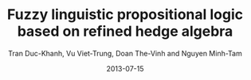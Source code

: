 ---
title: "Fuzzy linguistic propositional logic based on refined hedge algebra"
author: "Tran Duc-Khanh, Vu Viet-Trung, Doan The-Vinh and Nguyen Minh-Tam"
collection: publications
permalink: /publication/FUZZ2013
date: 2013-07-15
venue: '2013 IEEE International Conference on Fuzzy Systems (FUZZ-IEEE)'
citation: 'Duc-Khanh Tran, Viet-Trung Vu, and Minh-Tam Nguyen. &quot;Fuzzy linguistic propositional logic based on refined hedge algebra,&quot; In 2013 IEEE International Conference on Fuzzy Systems (FUZZ-IEEE), pp. 1-8. IEEE, 2013.'
paperurl: 'https://ieeexplore.ieee.org/abstract/document/6622392'
bibtex: '@inproceedings{vu2018adaptive,<br />
  &emsp;title={Fuzzy linguistic propositional logic based on refined hedge algebra},<br />
  &emsp;author={Tran, Duc-Khanh and Vu, Viet-Trung and Doan, The-Vinh and Nguyen, Minh-Tam},<br />
  &emsp;booktitle={2013 IEEE International Conference on Fuzzy Systems (FUZZ-IEEE)},<br />
  &emsp;pages={1--8},<br />
  &emsp;year={2013},<br />
  &emsp;organization={IEEE}<br />
}'
---